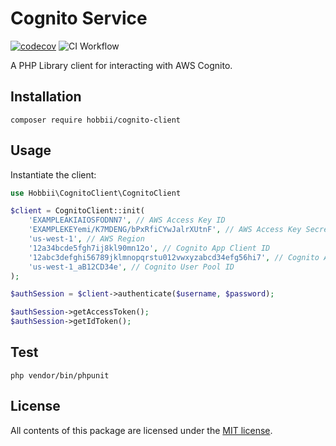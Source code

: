 # Cognito Service
[![codecov](https://codecov.io/gh/hobbii/cognito-client/branch/main/graph/badge.svg?token=6PFWRSU1CN)](https://codecov.io/gh/hobbii/cognito-client)
![CI Workflow](https://github.com/hobbii/cognito-client/actions/workflows/ci.yml/badge.svg?branch=main)

A PHP Library client for interacting with AWS Cognito.

## Installation
```shell
composer require hobbii/cognito-client
```

## Usage
Instantiate the client:

```php
use Hobbii\CognitoClient\CognitoClient

$client = CognitoClient::init(
    'EXAMPLEAKIAIOSFODNN7', // AWS Access Key ID
    'EXAMPLEKEYemi/K7MDENG/bPxRfiCYwJalrXUtnF', // AWS Access Key Secret
    'us-west-1', // AWS Region
    '12a34bcde5fgh7ij8kl90mn12o', // Cognito App Client ID
    '12abc3defghi56789jklmnopqrstu012vwxyzabcd34efg56hi7', // Cognito App Client Secret
    'us-west-1_aB12CD34e', // Cognito User Pool ID
);

$authSession = $client->authenticate($username, $password);

$authSession->getAccessToken();
$authSession->getIdToken();
```

## Test
```shell
php vendor/bin/phpunit
```

## License
All contents of this package are licensed under the [MIT license](LICENSE).
